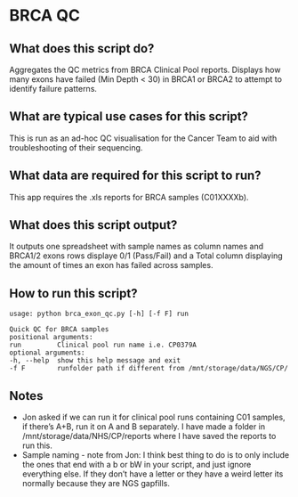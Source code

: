 
# BRCA QC

## What does this script do?
Aggregates the QC metrics from BRCA Clinical Pool reports. Displays how many exons have failed (Min Depth < 30) in BRCA1 or BRCA2 to attempt to identify failure patterns.

## What are typical use cases for this script?
This is run as an ad-hoc QC visualisation for the Cancer Team to aid with troubleshooting of their sequencing. 

## What data are required for this script to run?
This app requires the .xls reports for BRCA samples (C01XXXXb).

## What does this script output?
It outputs one spreadsheet with sample names as column names and BRCA1/2 exons rows displaye 0/1 (Pass/Fail) and a Total column displaying the amount of times an exon has failed across samples.


## How to run this script?
```
usage: python brca_exon_qc.py [-h] [-f F] run

Quick QC for BRCA samples
positional arguments:
run         Clinical pool run name i.e. CP0379A
optional arguments:
-h, --help  show this help message and exit
-f F        runfolder path if different from /mnt/storage/data/NGS/CP/
```


## Notes
* Jon asked if we can run it for clinical pool runs containing C01 samples, if there’s A+B, run it on A and B separately. I have made a folder in /mnt/storage/data/NHS/CP/reports where I have saved the reports to run this. 
* Sample naming - note from Jon:  I think best thing to do is to only include the ones that end with a b or bW in your script, and just ignore everything else. If they don’t have a letter or they have a weird letter its normally because they are NGS gapfills.